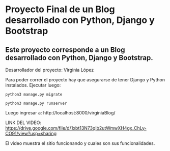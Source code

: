 # Proyecto Final de un Blog desarrollado con Python, Django y Bootstrap
## Este proyecto corresponde a un Blog desarrollado con Python, Django y Bootstrap.

Desarrollador del proyecto: Virginia López

Para poder correr el proyecto hay que asegurarse de tener Django y Python instalados. Ejecutar luego:

`python3 manage.py migrate`

`python3 manage.py runserver`

Luego ingresar a: http://localhost:8000/virginiaBlog/

LINK DEL VIDEO: https://drive.google.com/file/d/1xbt13N73qlb2utWmwXH4gx_ChLy-CO91/view?usp=sharing

El video muestra el sitio funcionando y cuales son sus funcionalidades.

